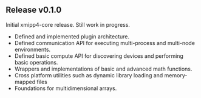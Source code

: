 ## Release v0.1.0
Initial xmipp4-core release. Still work in progress.

- Defined and implemented plugin architecture.
- Defined communication API for executing multi-process and multi-node
environments.
- Defined basic compute API for discovering devices and performing basic 
operations.
- Wrappers and implementations of basic and advanced math functions.
- Cross platform utilities such as dynamic library loading and memory-mapped files
- Foundations for multidimensional arrays.
